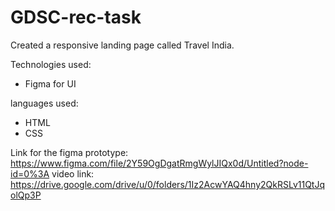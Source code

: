 # GDSC-rec-task

Created a responsive landing page called Travel India.

Technologies used:
- Figma for UI

languages used:
- HTML
- CSS

Link for the figma prototype: https://www.figma.com/file/2Y59OgDgatRmgWylJIQx0d/Untitled?node-id=0%3A
video link: https://drive.google.com/drive/u/0/folders/1Iz2AcwYAQ4hny2QkRSLv11QtJqolQp3P
